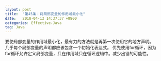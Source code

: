 ```yaml
---
layout: post
title:  "第45条：将局部变量的作用域最小化"
date:   2018-04-13 14:37:37 +0800
categories: Effective-Java
tag: Java
---
```



要使局部变量的作用域最小化，最有力的方法就是再第一次使用它的地方声明。
几乎每个局部变量的声明都应该包含一个初始化表达式。
优先使用for循环，因为for循环允许定义局部变量，只在作用域只在循环逻辑中。减少出错的可能性。
